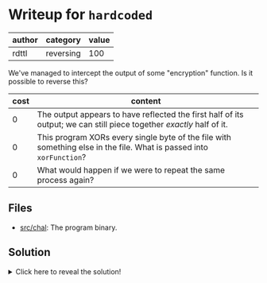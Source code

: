 # Writeup for `hardcoded`

| author |  category | value |
|--------|-----------|-------|
| rdttl  | reversing |  100  |

We've managed to intercept the output of some "encryption" function. Is it possible to reverse this?

| cost |                                                       content                                                        |
|------|----------------------------------------------------------------------------------------------------------------------|
|  0   | The output appears to have reflected the first half of its output; we can still piece together *exactly* half of it. |
|  0   | This program XORs every single byte of the file with something else in the file. What is passed into `xorFunction`?  |
|  0   | What would happen if we were to repeat the same process again?                                                       |

## Files

- [src/chal](src/chal): The program binary.

## Solution

<details>
<summary>Click here to reveal the solution!</summary>

### The Big Idea

This program simply XORs the i-th byte in the file with the (n-i-1)th byte. This
repeats until the end of the array has been reached.

This is evident by decompiling and stepping the given binary. An int here is 4
bytes in length, hence the jumping around.

```
  for (i = 0; i < fileLen; i = i + 1) {
    targetByte = (undefined4 *)((long)i * 4 + (long)filePtr);
    xorResult = xorFunction(*(undefined4 *)((long)filePtr + (long)i * 4),
                            *(undefined4 *)((long)filePtr + 
                            (long)(fileLen - i) * 4 + -4));
    *targetByte = xorResult;
  }
```

The effect of this is that the latter half of the array has a XOR with itself
and the opposite byte at the front. This yields the opposite byte's original
value, effectively flipping the former to the latter half, but obsfucating the
front.


    xorCycle:
    We can make this easy to follow along by using two pointers into an array, a
    "front", and "back" pointer.

      Front																	  Back
    |------------------------------------------------------------------------------|
    |	2 	|	4	|	2	|	1	|	10	|	5	|	5	|	2	|	2	|	1  |
    |------------------------------------------------------------------------------|
    Front = Front XOR Back
    Front = 2 XOR 1
        = 3


      ---->  Front													  Back  <----
    |------------------------------------------------------------------------------|
    |	3 	|	4	|	2	|	1	|	10	|	5	|	5	|	2	|	2	|	1  |
    |------------------------------------------------------------------------------|
    Front = Front XOR Back
    Front = 4 XOR 2
        = 6

    ...
    We continue this process beyond the midpoint of the list, until we reach the end

                          Back	  Front
    |------------------------------------------------------------------------------|
    |	3 	|	6	|	0	|	4	|	15	|	5	|	5	|	2	|	2	|	1  |
    |------------------------------------------------------------------------------|

    ...
    End. Note how the latter half is simply a reflection of the original first half.

      Back																	  Front
    |------------------------------------------------------------------------------|
    |	3 	|	6	|	0	|	4	|	15	|	10	|	1	|	2	|	4	|	2  |
    |------------------------------------------------------------------------------|

### Walkthrough

1. This means that we can perform these XOR operations again twice, and it will
revert back to normal.

2. Pipe into grep to find the flag.

3. A sample solution is provided with more detail.

### Flag(s)

- `BEGINNER{Im_5ur3_u_d0nt_w4nt_x0r}`

</details>
